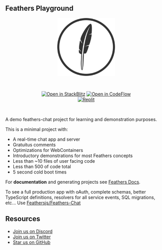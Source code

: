 ## Feathers Playground

<p align="center">
  <a href="https://feathersjs.com" target="_blank" rel="noopener noreferrer">
    <img width="180" src="https://raw.githubusercontent.com/feathersjs/feathers/2b89e0b7fceb42f92c9139f16f3291fa3ff560f1/docs/public/feathersjs.svg" alt="Feathers logo">
  </a>
</p>
<br/>
<p align="center">
  <a href="https://stackblitz.com/fork/github/feathersjs/playground/tree/template-starter"><img src="https://developer.stackblitz.com/img/open_in_stackblitz.svg" alt="Open in StackBlitz"></a> 
  <a href="https://pr.new/github.com/feathersjs/playground/tree/template-starter"><img src="https://developer.stackblitz.com/img/open_in_codeflow.svg" alt="Open in CodeFlow"></a> <br/>
  <a href="https://replit.com/new/github/feathersjs/feathers-chat"><img src="https://replit.com/badge?caption=Feathers-Chat%20on%20Replit" alt="Replit"></a>
</p>
<br/>

A demo feathers-chat project for learning and demonstration purposes.

This is a minimal project with:

- A real-time chat app and server
- Gratuitus comments
- Optimizations for WebContainers
- Introductory demonstrations for most Feathers concepts
- Less than ~10 files of user facing code
- Less than 500 of code total
- 5 second cold boot times

For **documentation** and generating projects see [Feathers Docs](https://dove.feathersjs.com/).

To see a full production app with oAuth, complete schemas, better TypeScript definitions, resolvers for all service events, SQL migrations, etc... Use 
[Feathersjs/Feathers-Chat](https://github.com/feathersjs/feathers-chat)

## Resources

- [Join us on Discord](https://discord.gg/qa8kez8QBx)
- [Join us on Twitter](https://twitter.com/feathersjs)
- [Star us on GitHub](https://github.com/feathersjs/feathers)

